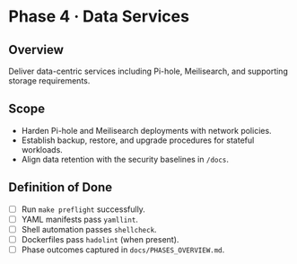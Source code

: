 # Phase 4 · Data Services

## Overview
Deliver data-centric services including Pi-hole, Meilisearch, and supporting storage requirements.

## Scope
- Harden Pi-hole and Meilisearch deployments with network policies.
- Establish backup, restore, and upgrade procedures for stateful workloads.
- Align data retention with the security baselines in `/docs`.

## Definition of Done
- [ ] Run `make preflight` successfully.
- [ ] YAML manifests pass `yamllint`.
- [ ] Shell automation passes `shellcheck`.
- [ ] Dockerfiles pass `hadolint` (when present).
- [ ] Phase outcomes captured in `docs/PHASES_OVERVIEW.md`.
